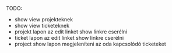 TODO:

-   show view projekteknek
-   show view ticketeknek
-   projekt lapon az edit linket show linkre cserélni
-   ticket lapon az edit linket show linkre cserélni
-   project show lapon megjeleníteni az oda kapcsolódó ticketeket
